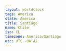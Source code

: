 ```yaml
---
layout: worldclock
tags: America
state: America
title: Santiago
name: Chile
iso: CL
timezone: America/Santiago
utc: UTC -04:42
---
```


